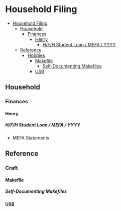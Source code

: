 # Household Filing

<!-- markdownlint-disable -->
<!--ts-->
* [Household Filing](#household-filing)
   * [Household](#household)
      * [Finances](#finances)
         * [Henry](#henry)
            * [H/F/H Student Loan / MEFA / YYYY](#hfh-student-loan--mefa--yyyy)
   * [Reference](#reference)
      * [Hobbies](#hobbies)
         * [Makefile](#makefile)
            * [Self-Documenting Makefiles](#self-documenting-makefiles)
         * [USB](#usb)
<!--te-->
<!-- markdownlint-enable  -->

## Household

### Finances

#### Henry

##### H/F/H Student Loan / MEFA / YYYY

* MEFA Statements

## Reference

### Craft

#### Makefile

##### Self-Documenting Makefiles

#### USB
